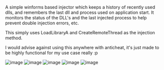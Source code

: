 A simple winforms based injector which keeps a history of recently used dlls, and remembers the last dll and process used on application start.
It monitors the status of the DLL's and the last injected process to help prevent double injection errors, etc.

This simply uses LoadLibraryA and CreateRemoteThread as the injection method.

I would advise against using this anywhere with anticheat, it's just made to be highly functional for my use case really :p

![image](https://github.com/user-attachments/assets/12be1328-eefd-44ba-b731-59197188036e)
![image](https://github.com/user-attachments/assets/1150ff5e-5e1c-4b9d-b955-d0aa85013155)
![image](https://github.com/user-attachments/assets/8cb485fe-9fd1-47d7-adf9-9156ba676a69)
![image](https://github.com/user-attachments/assets/c0e78616-acd6-4cbd-b031-3441f353bf1e)
![image](https://github.com/user-attachments/assets/c72c6576-7983-4b5f-b129-72ac2f17db08)
